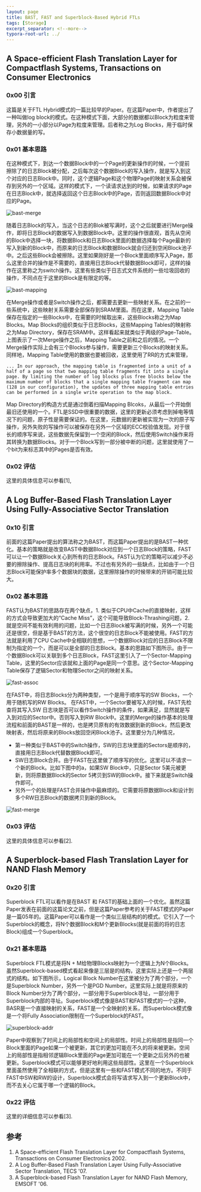 ```yaml
---
layout: page
title: BAST, FAST and Superblock-Based Hybrid FTLs
tags: [Storage]
excerpt_separator: <!--more-->
typora-root-url: ../
---
```


## A Space-efficient Flash Translation Layer for Compactflash Systems, Transactions on Consumer Electronics

 ### 0x00 引言

  这篇是关于FTL Hybrid模式的一篇比较早的Paper。在这篇Paper中，作者提出了一种叫做log block的模式。在这种模式下面，大部分的数据都以Block为粒度来管理，另外的一小部分以Page为粒度来管理。后者称之为Log Blocks，用于临时保存小数据量的写。

### 0x01 基本思路

  在这种模式下，到达一个数据Block中的一个Page的更新操作的时候，一个提前擦除了的日志Block被分配，之后每次这个数据Block的写入操作，就是写入到这个对应的日志Block中。同时，这个逻辑Page和这个物理Page的映射关系会被保存到另外的一个区域。这样的模式下，一个读请求达到的时候，如果请求的Page在日志Block中，就选择返回这个日志Block中的Page，否则返回数据Block中对应的Page。

![bast-merge](/assets/img/bast-merge.png)

  随着日志Block的写入，当这个日志的Blok被写满时，这个之后就要进行Merge操作，即将日志Block的数据写入到数据Block中。这里的操作很直观，首先从空闲的Block中选择一块，将数据Block和日志Block里面的数据选择每个Page最新的写入到新的Block中，而原来的日志Block和数据Block就会归还到空闲Block池子中。之后这些Block会被擦除。这里如果刚好是一个Block里面顺序写入Page，那么这里合并的操作是不需要的，直接用日志Block代替数据Block即可，这样的操作在这里称之为switch操作。这里有些类似于日志式文件系统的一些垃圾回收的操作，不同点在于这里的Block是有限定的等。

![bast-mapping](/assets/img/bast-mapping.png)

  在Merge操作或者是Switch操作之后，都需要去更新一些映射关系。在之前的一些系统中，这些映射关系需要全部保存到SRAM里面。而在这里，Mapping Table保存在指定的一些Blocks中，在需要的时候取出来，这些Blocks称之为Map Blocks。Map Blocks的组织类似于日志Blocks，这些Mapping Tables的映射称之为Map Directory，保存在SRAM中。这样看起来就类似于两级的Page-Table。上图表示了一次Merge操作之后，Mapping Table之前和之后的情况。一个Merge操作实际上会有三个Blocks参与操作，需要更新三个Blocks的映射关系。同样地，Mapping Table使用的数据也要被回收，这里使用了RR的方式来管理，

```
... In our approach, the mapping table is fragmented into a unit of a half of a page so that two mapping table fragments fit into a single page. By limiting the number of log blocks plus free blocks below the maximum number of blocks that a single mapping table fragment can map (128 in our configuration), the updates of three mapping table entries can be performed in a single write operation to the map block. 
```

 Map Directory的构造方式是通过倒着扫描Mapping Blcoks，从最后一个开始倒最旧还使用的一个。FTL是SSD中很重要的数据，这里的更新必须考虑到掉电等情况下的问题，原子性是需要保证的。在这里，元数据的更新被实现为一次的原子写操作，另外失败的写操作可以被保存在另外一个区域的ECC校验值发现。对于很长的顺序写来说，这些数据先保留到一个空闲的Block，然后使用Switch操作来将其转换为数据Blocks。对于一个Block写到一部分被中断的问题，这里就使用了一个bit为来标志其中的Pages是否有效。

### 0x02 评估

 这里的具体信息可以参看[1],

## A Log Buffer-Based Flash Translation Layer Using Fully-Associative Sector Translation
### 0x10 引言

  前面的这篇Paper提出的算法称之为BAST，而这篇Paper提出的是BAST一种优化。基本的策略就是改变BAST中数据Block对应到一个日志Block的策略，FAST可以让一个数据Block关心到所有的日志Block。FAST认为它的策略可以减少不必要的擦除操作、提高日志块的利用率。不过也有另外的一些缺点，比如由于一个日志Block可能保护率多个数据块的数据，这里擦除操作的时候带来的开销可能比较大。

### 0x02 基本思路

  FAST认为BAST的思路存在两个缺点，1. 类似于CPU中Cache的直接映射，这样的方式会导致更加大的“Cache Miss”，这个可能导致Block-Thrashing问题，2. 就是空间不能有效利用的问题，比如一个日志Block被写满的时候，另外一个可能还是很空，但是基于BAST的方法，这个很空的日志Block不能被使用。FAST的方法就是利用了CPU Cache中全相联的思想，一个数据Block对应的日志Block不限制为指定的一个，而是可以是全部的日志Block。基本的思路如下图所示。由于一个数据Block可以关联到多个日志Block，FAST这里引入了一个Sector-Mapping Table，这里的Sector应该就和上面的Page是同一个意思。这个Sector-Mapping Table保存了逻辑Sector和物理Sector之间的映射关系。

![fast-assoc](/assets/img/fast-assoc.png)

   在FAST中，将日志Blocks分为两种类型，一个是用于顺序写的SW Blocks，一个用于随机写的RW Blocks。 在FAST中，一个Sector要被写入的时候，FAST先检查将其写入SW 日志块是否可以看作Switch操作的条件，如果满足，显然就是写入到对应的Sector中。否则写入到RW Block中。这里的Merge的操作基本的处理流程和前面的BAST是一样的，也是拷贝原有的有效数据到新的Block，然后更改映射表，然后将原来的Blocks放回空闲Block池子。这里要分为几种情况，

* 第一种类似于BAST中的Switch操作，SW的日志块里面的Sectors是顺序的，直接用日志Block代替数据Block即可。
* SW日志Block合并。由于FAST在这里做了顺序写的优化。这里可以不请求一个新的Block。比如下图中的a，如果SW Block中，只是Sector 5美元被更新，则将原数据Block的Sector 5拷贝到SW的Block中。接下来就是Switch操作即可。
* 另外一个的处理是FAST合并操作中最麻烦的。它需要将原数据Block和设计到多个RW日志Block的数据拷贝到新的Block。

![fast-merge](/assets/img/fast-merge.png)

### 0x03 评估

  这里的具体信息可以参看[2].

## A Superblock-based Flash Translation Layer for NAND Flash Memory

### 0x20 引言

Superblock FTL可以看作是在BAST 和 FAST的基础上面的一个优化。虽然这篇Paper发表在前面的这篇论文之前，但是这篇Paper参考的关于FAST模式的Paper是一篇05年的。这篇Paper可以看作是一个类似三层结构的的模式。它引入了一个Superblock的概念，将N个数据Block和M个更新Blocks(就是前面的将的日志Block)组成一个Superblock。

### 0x21 基本思路

  Superblock FTL模式是将N + M给物理Blocks映射为一个逻辑上为N个Blocks。虽然Superblock-based模式看起来像是三层是的结构，这里实际上还是一个两层式的结构。如下图所示，Logical Block Number在这里被分为了两个部分，一个是Superblock Number，另外一个是PGD Number。这里实际上就是将原来的Block Number分为了两个部分，一部分用于Superblock寻址，一部分用于Superblock内部的寻址。Superblock模式像是BAST和FAST模式的一个这种，BASR是一个直接映射的关系，FAST是一个全映射的关系，而Superblock模式像是一个将Fully Association限制在一个Superblock的FAST。

![superblock-addr](/assets/img/superblock-addr.png)

  Paper中观察到了时间上的局部性和空间上的局部性。时间上的局部性是指同一个Block里面的Page如果一个被更新，其它的更加可能在不久的将来被更新。空间上的局部性是指相邻逻辑Block里面的Page更加可能在一个更新之后另外的也被更新。Superblock模式可以能够更好地利用这些局部性。这里在一个Superblock里面虽然使用了全相联的方式，但是这里有一些和FAST模式不同的地方。不同于FAST中SW和RW的设计，Superblock模式会将写请求写入到一个更新Block中，而不去关心它属于哪一个逻辑的Block。

### 0x22 评估

  这里的详细信息可以参看[3].

## 参考

1. A Space-efficient Flash Translation Layer for Compactflash Systems, Transactions on Consumer Electronics 2002.
2. A Log Buffer-Based Flash Translation Layer Using Fully-Associative Sector Translation, TECS '07.
3. A Superblock-based Flash Translation Layer for NAND Flash Memory, EMSOFT '06.